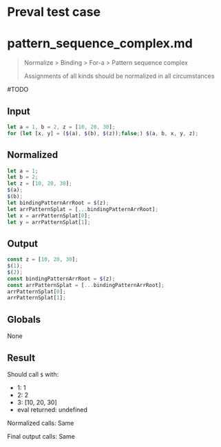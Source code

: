 # Preval test case

# pattern_sequence_complex.md

> Normalize > Binding > For-a > Pattern sequence complex
>
> Assignments of all kinds should be normalized in all circumstances

#TODO

## Input

`````js filename=intro
let a = 1, b = 2, z = [10, 20, 30];
for (let [x, y] = ($(a), $(b), $(z));false;) $(a, b, x, y, z);
`````

## Normalized

`````js filename=intro
let a = 1;
let b = 2;
let z = [10, 20, 30];
$(a);
$(b);
let bindingPatternArrRoot = $(z);
let arrPatternSplat = [...bindingPatternArrRoot];
let x = arrPatternSplat[0];
let y = arrPatternSplat[1];
`````

## Output

`````js filename=intro
const z = [10, 20, 30];
$(1);
$(2);
const bindingPatternArrRoot = $(z);
const arrPatternSplat = [...bindingPatternArrRoot];
arrPatternSplat[0];
arrPatternSplat[1];
`````

## Globals

None

## Result

Should call `$` with:
 - 1: 1
 - 2: 2
 - 3: [10, 20, 30]
 - eval returned: undefined

Normalized calls: Same

Final output calls: Same

